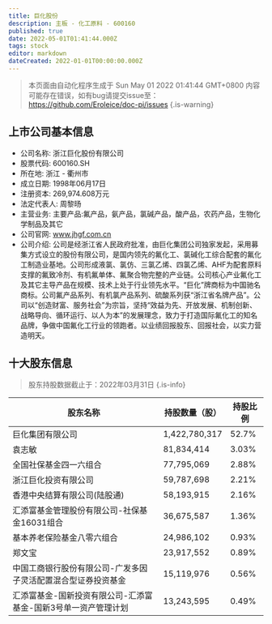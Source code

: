 ```yaml
---
title: 巨化股份
description: 主板 - 化工原料 - 600160
published: true
date: 2022-05-01T01:41:44.000Z
tags: stock
editor: markdown
dateCreated: 2022-01-01T00:00:00.000Z
---
```


> 本页面由自动化程序生成于 Sun May 01 2022 01:41:44 GMT+0800
> 内容可能存在错误，如有bug请提交issue至：https://github.com/Eroleice/doc-pi/issues
{.is-warning}

## 上市公司基本信息
- 公司名称: 浙江巨化股份有限公司
- 股票代码: 600160.SH
- 所在地: 浙江 - 衢州市
- 成立日期: 1998年06月17日
- 注册资本: 269,974.608万元
- 法定代表人: 周黎旸
- 主营业务: 主要产品:氟产品，氨产品，氯碱产品，酸产品，农药产品，生物化学制品及其它
- 公司官网: www.jhgf.com.cn
- 公司介绍: 公司是经浙江省人民政府批准，由巨化集团公司独家发起，采用募集方式设立的股份有限公司，是国内领先的氟化工、氯碱化工综合配套的氟化工制造业基地。公司形成液氯、氯仿、三氯乙烯、四氯乙烯、AHF为配套原料支撑的氟致冷剂、有机氟单体、氟聚合物完整的产业链。公司核心产业氟化工及其它主导产品在规模、技术上处于行业领先水平。“巨化”牌商标为中国驰名商标。公司氟产品系列、有机氯产品系列、硫酸系列获“浙江省名牌产品”。公司以“创造财富、服务社会”为宗旨，坚持“效益为先、开放发展、机制创新、战略导向、循环运行、以人为本”的发展理念，致力于打造国际氟化工的知名品牌，争做中国氟化工行业的领跑者。以业绩回报股东、回报社会，以实力营造明天。


## 十大股东信息
> 股东持股数据截止于：2022年03月31日
{.is-info}

| 股东名称 | 持股数量（股） | 持股比例 |
| --- | --- | --- |
| 巨化集团有限公司 | 1,422,780,317 | 52.7% |
| 袁志敏 | 81,834,414 | 3.03% |
| 全国社保基金四一六组合 | 77,795,069 | 2.88% |
| 浙江巨化投资有限公司 | 59,787,698 | 2.21% |
| 香港中央结算有限公司(陆股通) | 58,193,915 | 2.16% |
| 汇添富基金管理股份有限公司-社保基金16031组合 | 36,675,587 | 1.36% |
| 基本养老保险基金八零六组合 | 24,986,102 | 0.93% |
| 郑文宝 | 23,917,552 | 0.89% |
| 中国工商银行股份有限公司-广发多因子灵活配置混合型证券投资基金 | 15,119,976 | 0.56% |
| 汇添富基金-国新投资有限公司-汇添富基金-国新3号单一资产管理计划 | 13,243,595 | 0.49% |




